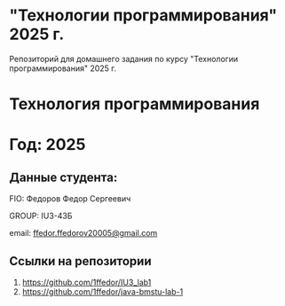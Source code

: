 # "Технологии программирования" 2025 г.
Репозиторий для домашнего задания по курсу "Технологии программирования" 2025 г.
# Технология программирования
# Год: 2025

## Данные студента:

FIO: Федоров Федор Сергеевич

GROUP: IU3-43Б

email: ffedor.ffedorov20005@gmail.com

## Ссылки на репозитории



1. https://github.com/1ffedor/IU3_lab1
2. https://github.com/1ffedor/java-bmstu-lab-1
